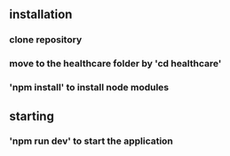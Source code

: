 ## installation
### clone repository 
### move to the healthcare folder by 'cd healthcare'
### 'npm install' to install node modules
## starting
### 'npm run dev' to start the application
